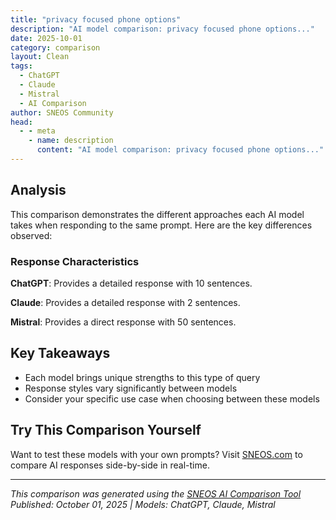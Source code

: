 ```yaml
---
title: "privacy focused phone options"
description: "AI model comparison: privacy focused phone options..."
date: 2025-10-01
category: comparison
layout: Clean
tags:
  - ChatGPT
  - Claude
  - Mistral
  - AI Comparison
author: SNEOS Community
head:
  - - meta
    - name: description
      content: "AI model comparison: privacy focused phone options..."
---
```


<ChatComparison
  title="privacy focused phone options"
  prompt="privacy focused phone options"
  :responses='{"ChatGPT": "If you\u0027re looking for privacy-focused smartphones, there are several options designed to enhance your security, minimize data tracking, and give you more control over your personal information. Here are some notable privacy-focused phone options:\n\n### 1. **Purism Librem 5**\n- **Operating System:** PureOS (based on Linux)\n- **Privacy Features:** \n - Hardware kill switches for camera, microphone, Wi-Fi, Bluetooth, and cellular modem\n - Open-source software and firmware\n - Strong focus on user control and privacy\n- **Target Audience:** Users who prioritize open source and hardware control over convenience\n\n### 2. **Pine64 PinePhone**\n- **Operating System:** Multiple Linux-based OS options (PostmarketOS, Ubuntu Touch, KDE Neon, etc.)\n- **Privacy Features:** \n - Hardware kill switches for camera, microphone, and wireless\n - Community-driven development with emphasis on open source\n - Not yet as polished as mainstream smartphones but very customizable\n- **Target Audience:** Linux enthusiasts and privacy-focused users willing to tinker\n\n### 3. **Fairphone with /e/OS**\n- **Operating System:** /e/OS (a privacy-respecting version of Android without Google services)\n- **Privacy Features:** \n - De-Googled Android experience\n - Open source components with focus on privacy\n - Modular hardware design aiming for sustainability\n- **Target Audience:** Users wanting a balance between privacy and user-friendly Android experience\n\n### 4. **Shiftphone**\n- **Operating System:** ShiftOS (based on Android with privacy modifications)\n- **Privacy Features:** \n - Focus on fair production practices and privacy\n - Regular security updates\n - Options for de-Googled experience\n- **Target Audience:** Privacy-conscious users seeking an ethical and sustainable phone\n\n### 5. **Apple iPhone**\n- **Operating System:** iOS\n- **Privacy Features:**\n - Strong built-in privacy controls (app tracking transparency, sandboxing, frequent updates)\n - More restrictive app ecosystem reduces malware risks\n - Regular security patches\n- **Note:** While not open-source, Apple has a strong privacy stance compared to many Android vendors.\n- **Target Audience:** Users wanting privacy combined with ease of use and a polished ecosystem\n\n### 6. **Google Pixel (with GrapheneOS)**\n- **Operating System:** GrapheneOS (a security and privacy-hardened version of Android)\n- **Privacy Features:** \n - Focused on hardened security and privacy\n - Strong app sandboxing and permission controls\n - No Google Play Services by default, reducing tracking\n- **Target Audience:** Advanced users wanting a hardened secure smartphone with privacy from the ground up\n\n---\n\n### Additional Tips for Privacy-Focused Phones:\n- **Use encrypted messaging apps:** Signal, Threema, or Element\n- **Avoid Google Play Services:** Consider F-Droid or Aurora Store for app sourcing\n- **Encrypt your device:** Most modern smartphones support full-disk encryption\n- **Limit app permissions:** Only grant permissions necessary for the app\u2019s function\n- **Use VPN or Tor for network privacy**\n\nIf you need recommendations tailored for a specific budget or use-case, let me know!", "Claude": "Here are the main privacy-focused phone options:\n\n## Custom Android ROMs\n**GrapheneOS** (Pixel phones only)\n- Considered the gold standard for mobile privacy/security\n- Hardened Android with strong exploit protections\n- Google services completely removed (can be sandboxed if needed)\n- Regular security updates\n\n**CalyxOS** (Pixel, some Fairphones)\n- Privacy-focused with better app compatibility\n- Includes microG for some Google services functionality\n- Pre-installed privacy apps like Tor Browser\n\n**LineageOS** (Wide device support)\n- Open-source Android without Google services\n- Large community, many supported devices\n- Varying security depending on device\n\n## Privacy-Focused Manufacturers\n**Fairphone** \n- Modular, repairable design\n- Supports custom ROMs like CalyxOS\n- /e/OS available pre-installed\n\n**Purism Librem 5**\n- Runs pure Linux (not Android)\n- Hardware kill switches for camera/mic/wireless\n- Still developing, limited app ecosystem\n\n## Mainstream Options with Privacy Tweaks\n**iPhone**\n- Strong baseline privacy protections\n- Regular security updates\n- Limited customization but good out-of-box privacy\n\n**Standard Android**\n- Disable Google services where possible\n- Use privacy-focused apps and browsers\n- Less secure than custom ROMs\n\n## Key Considerations\n- Technical expertise required for custom ROMs\n- App compatibility (banking apps, etc.)\n- Update frequency and longevity\n- Hardware security features\n\nWhat\u0027s your technical comfort level and main use cases?", "Mistral": "If you\u0027re looking for a privacy-focused phone, there are several options that prioritize security and privacy features. Here are some of the top choices:\n\n### 1. **Purism Librem 5**\n- **Operating System**: PureOS, a Debian-based Linux distribution.\n- **Features**: Hardware kill switches for the camera, microphone, Wi-Fi, and Bluetooth. Focuses on open-source software and hardware.\n- **Privacy**: Strong emphasis on user privacy and control over data.\n\n### 2. **PinePhone**\n- **Operating System**: Various Linux distributions, including Ubuntu Touch, postmarketOS, and Manjaro.\n- **Features**: Open-source hardware and software. Modular design allows for easy repairs and upgrades.\n- **Privacy**: Designed with privacy in mind, with options for hardware kill switches.\n\n### 3. **GrapheneOS**\n- **Operating System**: GrapheneOS, a security-hardened version of Android.\n- **Features**: Enhanced privacy and security features, including a hardened kernel, improved sandboxing, and reduced attack surface.\n- **Privacy**: Strong focus on privacy, with features like Vanadium, a hardened web browser.\n\n### 4. **CalyxOS**\n- **Operating System**: CalyxOS, a privacy-focused version of Android.\n- **Features**: Includes privacy-enhancing features like MicroG, a free and open-source implementation of Google Play Services.\n- **Privacy**: Emphasizes privacy and security, with regular updates and a focus on user control.\n\n### 5. **LineageOS**\n- **Operating System**: LineageOS, a community-driven Android distribution.\n- **Features**: Customizable and open-source, with a focus on privacy and security.\n- **Privacy**: Allows users to control their data and privacy settings more closely than stock Android.\n\n### 6. **Fairphone**\n- **Operating System**: Fairphone OS, a modified version of Android.\n- **Features**: Focuses on sustainability and ethical manufacturing. Offers a privacy-friendly version of Android.\n- **Privacy**: Emphasizes ethical practices and user control over data.\n\n### 7. **Apple iPhone with Privacy Settings**\n- **Operating System**: iOS.\n- **Features**: Strong privacy features built into the operating system, including end-to-end encryption for iMessage and FaceTime.\n- **Privacy**: Apple has a strong focus on user privacy, with features like App Tracking Transparency and on-device processing for many services.\n\n### 8. **BlackBerry KEY2**\n- **Operating System**: Android with BlackBerry security enhancements.\n- **Features**: Physical keyboard, DTEK security app, and enhanced privacy features.\n- **Privacy**: Strong focus on security and privacy, with regular updates and a secure bootloader.\n\n### 9. **SikurPhone**\n- **Operating System**: SikurOS, a security-hardened version of Android.\n- **Features**: Encrypted communications, secure boot, and a focus on enterprise-level security.\n- **Privacy**: Designed for high-security environments, with strong encryption and privacy features.\n\n### 10. **Sony Xperia with /e/OS**\n- **Operating System**: /e/OS, a privacy-focused version of Android.\n- **Features**: Focuses on privacy and de-Googling, with a suite of open-source apps.\n- **Privacy**: Emphasizes user control over data and privacy settings.\n\n### Tips for Enhancing Privacy on Any Phone:\n- **Use a VPN**: Encrypt your internet traffic to protect your data.\n- **Install Privacy Apps**: Use apps like Signal for encrypted messaging and DuckDuckGo for private browsing.\n- **Regular Updates**: Keep your operating system and apps up to date to protect against vulnerabilities.\n- **Limit App Permissions**: Be cautious about the permissions you grant to apps.\n- **Avoid Google Services**: Consider using alternatives to Google services, such as ProtonMail for email and Nextcloud for cloud storage.\n\nChoosing a privacy-focused phone is a great step towards protecting your data, but it\u0027s also important to adopt good privacy practices in your daily use."}' 
  published-date="15:52"
/>

## Analysis

This comparison demonstrates the different approaches each AI model takes when responding to the same prompt. Here are the key differences observed:

### Response Characteristics

**ChatGPT**: Provides a detailed response with 10 sentences. 

**Claude**: Provides a detailed response with 2 sentences. 

**Mistral**: Provides a direct response with 50 sentences. 

## Key Takeaways

- Each model brings unique strengths to this type of query
- Response styles vary significantly between models
- Consider your specific use case when choosing between these models

## Try This Comparison Yourself

Want to test these models with your own prompts? Visit [SNEOS.com](https://sneos.com) to compare AI responses side-by-side in real-time.

---

*This comparison was generated using the [SNEOS AI Comparison Tool](https://sneos.com)*
*Published: October 01, 2025 | Models: ChatGPT, Claude, Mistral*
